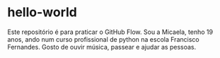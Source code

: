 # hello-world
Este repositório é para praticar o GitHub Flow.
Sou a Micaela, tenho 19 anos, ando num curso profissional de python na escola Francisco Fernandes.
Gosto de ouvir música, passear e ajudar as pessoas.
